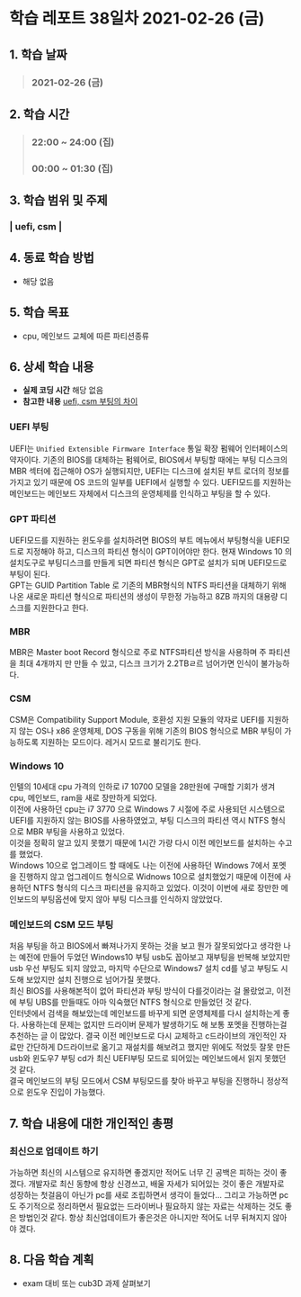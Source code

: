 # 학습 레포트 38일차 2021-02-26 (금)

## 1. 학습 날짜
> ### 2021-02-26 (금)

## 2. 학습 시간
> ### 22:00 ~ 24:00 (집)
> ### 00:00 ~ 01:30 (집)

## 3. 학습 범위 및 주제
### | uefi, csm |

## 4. 동료 학습 방법
- 해당 없음

## 5. 학습 목표
- cpu, 메인보드 교체에 따른 파티션종류

## 6. 상세 학습 내용
- **실제 코딩 시간** 해당 없음
- **참고한 내용** [uefi, csm 부팅의 차이](https://zkim0115.tistory.com/514)

### UEFI 부팅
UEFI는 `Unified Extensible Firmware Interface` 통일 확장 펌웨어 인터페이스의 약자이다. 기존의 BIOS를 대체하는 펌웨어로, BIOS에서 부팅할 때에는 부팅 디스크의 MBR 섹터에 접근해야 OS가 실행되지만, UEFI는 디스크에 설치된 부트 로더의 정보를 가지고 있기 때문에 OS 코드의 일부를 UEFI에서 실행할 수 있다. UEFI모드를 지원하는 메인보드는 메인보드 자체에서 디스크의 운영체제를 인식하고 부팅을 할 수 있다.

### GPT 파티션
UEFI모드를 지원하는 윈도우를 설치하려면 BIOS의 부트 메뉴에서 부팅형식을 UEFI모드로 지정해야 하고, 디스크의 파티션 형식이 GPT이어야만 한다. 현재 Windows 10 의 설치도구로 부팅디스크를 만들게 되면 파티션 형식은 GPT로 설치가 되며 UEFI모드로 부팅이 된다.\
GPT는 GUID Partition Table 로 기존의 MBR형식의 NTFS 파티션을 대체하기 위해 나온 새로운 파티션 형식으로 파티션의 생성이 무한정 가능하고 8ZB 까지의 대용량 디스크를 지원한다고 한다.

### MBR
MBR은 Master boot Record 형식으로 주로 NTFS파티션 방식을 사용하며 주 파티션을 최대 4개까지 만 만들 수 있고, 디스크 크기가 2.2TBㄹ르 넘어가면 인식이 불가능하다.

### CSM
CSM은 Compatibility Support Module, 호환성 지원 모듈의 약자로 UEFI를 지원하지 않는 OS나 x86 운영체제, DOS 구동을 위해 기존의 BIOS 형식으로 MBR 부팅이 가능하도록 지원하는 모드이다. 레거시 모드로 불리기도 한다.

### Windows 10
인텔의 10세대 cpu 가격의 인하로 i7 10700 모델을 28만원에 구매할 기회가 생겨 cpu, 메인보드, ram을 새로 장만하게 되었다.\
이전에 사용하던 cpu는 i7 3770 으로 Windows 7 시절에 주로 사용되던 시스템으로 UEFI를 지원하지 않는 BIOS를 사용하였었고, 부팅 디스크의 파티션 역시 NTFS 형식으로 MBR 부팅을 사용하고 있었다.\
이것을 정확히 알고 있지 못했기 때문에 1시간 가량 다시 이전 메인보드를 설치하는 수고를 했었다.\
Windows 10으로 업그레이드 할 때에도 나는 이전에 사용하던 Windows 7에서 포멧을 진행하지 않고 업그레이드 형식으로 Widnows 10으로 설치했었기 때문에 이전에 사용하던 NTFS 형식의 디스크 파티션을 유지하고 있었다. 이것이 이번에 새로 장만한 메인보드의 부팅옵션에 맞지 않아 부팅 디스크를 인식하지 않았었다.

### 메인보드의 CSM 모드 부팅
처음 부팅을 하고 BIOS에서 빠져나가지 못하는 것을 보고 뭔가 잘못되었다고 생각한 나는 예전에 만들어 두었던 Windows10 부팅 usb도 꼽아보고 재부팅을 반복해 보았지만 usb 우선 부팅도 되지 않았고, 마지막 수단으로 Windows7 설치 cd를 넣고 부팅도 시도해 보았지만 설치 진행으로 넘어가질 못했다.\
최신 BIOS를 사용해본적이 없어 파티션과 부팅 방식이 다를것이라는 걸 몰랐었고, 이전에 부팅 UBS를 만들때도 아마 익숙했던 NTFS 형식으로 만들었던 것 같다.\
인터넷에서 검색을 해보았는데 메인보드를 바꾸게 되면 운영체제를 다시 설치하는게 좋다. 사용하는데 문제는 없지만 드라이버 문제가 발생하기도 해 보통 포멧을 진행하는걸 추천하는 글 이 많았다. 결국 이전 메인보드로 다시 교체하고 c드라이브의 개인적인 자료만 간단하게 D드라이브로 옮기고 재설치를 해보려고 했지만 위에도 적었듯 잘못 만든 usb와 윈도우7 부팅 cd가 최신 UEFI부팅 모드로 되어있는 메인보드에서 읽지 못했던것 같다.\
결국 메인보드의 부팅 모드에서 CSM 부팅모드를 찾아 바꾸고 부팅을 진행하니 정상적으로 윈도우 진입이 가능했다.

## 7. 학습 내용에 대한 개인적인 총평
### 최신으로 업데이트 하기
가능하면 최신의 시스템으로 유지하면 좋겠지만 적어도 너무 긴 공백은 피하는 것이 좋겠다. 개발자로 최신 동향에 항상 신경쓰고, 배울 자세가 되어있는 것이 좋은 개발자로 성장하는 첫걸음이 아닌가 pc를 새로 조립하면서 생각이 들었다... 그리고 가능하면 pc도 주기적으로 정리하면서 필요없는 드라이버나 필요하지 않는 자료는 삭제하는 것도 좋은 방법인것 같다. 항상 최신업데이트가 좋은것은 아니지만 적어도 너무 뒤쳐지지 않아야 겠다.

## 8. 다음 학습 계획
- exam 대비 또는 cub3D 과제 살펴보기